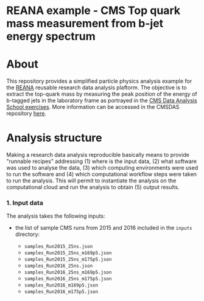  REANA example - CMS Top quark mass measurement from b-jet energy spectrum
==========================================================================

About
=====

This repository provides a simplified particle physics analysis example for the
[REANA](http://reanahub.io/) reusable research data analysis plaftorm. The objective 
is to extract the top-quark mass by measuring the peak position of the energy of b-tagged 
jets in the laboratory frame as portrayed in the [CMS Data Analysis School exercises](https://twiki.cern.ch/twiki/bin/view/CMS/SWGuideCMSDataAnalysisSchoolLPC2018TopExercise). 
More information can be accessed in the CMSDAS repository [here](https://github.com/CMSDASAtLPC/LongExerciseTopMass).

Analysis structure
==================

Making a research data analysis reproducible basically means to provide
"runnable recipes" addressing (1) where is the input data, (2) what software was
used to analyse the data, (3) which computing environments were used to run the
software and (4) which computational workflow steps were taken to run the
analysis. This will permit to instantiate the analysis on the computational
cloud and run the analysis to obtain (5) output results.


### 1. Input data

The analysis takes the following inputs:

- the list of sample CMS runs from 2015 and 2016 included in the ``inputs`` directory:

  - ``samples_Run2015_25ns.json``
  - ``samples_Run2015_25ns_m169p5.json``
  - ``samples_Run2015_25ns_m175p5.json``
  - ``samples_Run2016_25ns.json``
  - ``samples_Run2016_25ns_m169p5.json``
  - ``samples_Run2016_25ns_m175p5.json``
  - ``samples_Run2016_m169p5.json``
  - ``samples_Run2016_m175p5.json``

